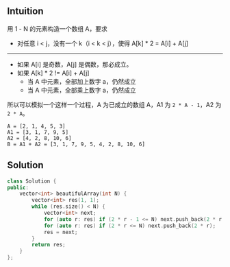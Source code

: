 ## Intuition

用 1 - N 的元素构造一个数组 A，要求

- 对任意 i < j，没有一个 k（i < k < j），使得 A[k] * 2 = A[i] + A[j]

------

- 如果 A[i] 是奇数，A[j] 是偶数，那必成立。
- 如果 A[k] * 2 != A[i] + A[j]
    - 当 A 中元素，全部加上数字 a，仍然成立
    - 当 A 中元素，全部乘上数字 a，仍然成立

所以可以模拟一个这样一个过程，A 为已成立的数组 A，A1 为 `2 * A - 1`，A2 为 `2 * A`。

```
A = [2, 1, 4, 5, 3]
A1 = [3, 1, 7, 9, 5]
A2 = [4, 2, 8, 10, 6]
B = A1 + A2 = [3, 1, 7, 9, 5, 4, 2, 8, 10, 6]
```

## Solution

```cpp
class Solution {
public:
    vector<int> beautifulArray(int N) {
        vector<int> res(1, 1);
        while (res.size() < N) {
            vector<int> next;
            for (auto r: res) if (2 * r - 1 <= N) next.push_back(2 * r - 1);
            for (auto r: res) if (2 * r <= N) next.push_back(2 * r);
            res = next;
        }
        return res;
    }
};
```